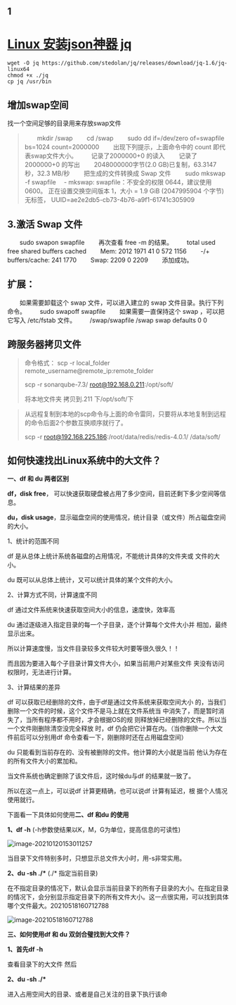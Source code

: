## 1

# 			 [     Linux 安装json神器 jq        ](https://www.cnblogs.com/dongkang/p/11011514.html) 		

```
wget -O jq https://github.com/stedolan/jq/releases/download/jq-1.6/jq-linux64
chmod +x ./jq
cp jq /usr/bin
```



## 增加swap空间

找一个空间足够的目录用来存放swap文件 

> 　　mkdir /swap 
>  　　cd /swap 
>  　　sudo dd if=/dev/zero of=swapfile bs=1024 count=2000000 
>  　　出现下列提示，上面命令中的 count 即代表swap文件大小。 
>  　　记录了2000000+0 的读入 
>  　　记录了2000000+0 的写出 
>  　　2048000000字节(2.0 GB)已复制，63.3147 秒，32.3 MB/秒 
>  　　把生成的文件转换成 Swap 文件 
>  　　sudo mkswap -f swapfile 
>  　-  mkswap: swapfile：不安全的权限 0644，建议使用 0600。
>         正在设置交换空间版本 1，大小 = 1.9 GiB (2047995904  个字节)
>         无标签， UUID=ae2e2db5-cb73-4b76-a9f1-61741c305909

## 3.激活 Swap 文件

　　sudo swapon swapfile 
 　　再次查看 free -m 的结果。 
 　　total used free shared buffers cached 
 　　Mem: 2012 1971 41 0 572 1156 
 　　-/+ buffers/cache: 241 1770 
 　　Swap: 2209 0 2209 
 　　添加成功。

## 扩展：

　　如果需要卸载这个 swap 文件，可以进入建立的 swap 文件目录。执行下列命令。 
 　　sudo swapoff swapfile 
 　　如果需要一直保持这个 swap ，可以把它写入 /etc/fstab 文件。 
 　　/swap/swapfile /swap swap defaults 0 0



##  跨服务器拷贝文件

> 命令格式： scp -r local_folder remote_username@remote_ip:remote_folder 
>
> scp -r sonarqube-7.3/   root@192.168.0.211:/opt/soft/ 
>
> 将本地文件夹 拷贝到.211 下/opt/soft/下

>从远程复制到本地的scp命令与上面的命令雷同，只要将从本地复制到远程的命令后面2个参数互换顺序就行了。
>
>scp -r root@192.168.225.186:/root/data/redis/redis-4.0.1/    /data/soft/





## 如何快速找出Linux系统中的大文件？

**一、df 和 du 两者区别**

   **df，disk free**， 可以快速获取硬盘被占用了多少空间，目前还剩下多少空间等信息。

   **du，disk usage**，显示磁盘空间的使用情况，统计目录（或文件）所占磁盘空间的大小。

 1、统计的范围不同

 df 是从总体上统计系统各磁盘的占用情况，不能统计具体的文件夹或  文件的大小。

 du 既可以从总体上统计，又可以统计具体的某个文件的大小。

 2、计算方式不同，计算速度不同

 df 通过文件系统来快速获取空间大小的信息，速度快，效率高

 du 通过逐级进入指定目录的每一个子目录，逐个计算每个文件大小并  相加，最终显示出来。

 所以计算速度慢，当文件目录较多文件较大时要等很久很久！！

 而且因为要进入每个子目录计算文件大小，如果当前用户对某些文件  夹没有访问权限时，无法进行计算。

 3、计算结果的差异

 df  可以获取已经删除的文件，由于df是通过文件系统来获取空间大小  的，当我们删除一个文件的时候，这个文件不是马上就在文件系统当 中消失了，而是暂时消失了，当所有程序都不用时，才会根据OS的规 则释放掉已经删除的文件。所以当一个文件刚删除清空没完全释放 时，df 仍会把它计算在内。（当你删除一个大文件前后可以分别用df 命令查看一下，刚删除时还在占用磁盘空间）

 du 只能看到当前存在的、没有被删除的文件。他计算的大小就是当前 他认为存在的所有文件大小的累加和。

 当文件系统也确定删除了该文件后，这时候du与df 的结果就一致了。

 所以在这一点上，可以说df 计算更精确，也可以说df 计算有延迟，根  据个人情况使用就行。

 下面看一下具体如何使用**二、df 和du 的使用**

**1、df -h** (-h参数使结果以K，M，G为单位，提高信息的可读性)

![image-20210120153011257](https://gitee.com/snailzrg/snail_img/raw/master/picgo_snail_img/image-20210518160733551.png)

当目录下文件特别多时，只想显示总文件大小时，用-s非常实用。

**2、du -sh ./\*** (./* 指定当前目录)

在不指定目录的情况下，默认会显示当前目录下的所有子目录的大小。在指定目录的情况下，会分别显示指定目录下的所有文件大小。这一点很实用，可以找到具体哪个文件最大。20210518160712788

![image-20210518160712788](https://gitee.com/snailzrg/snail_img/raw/master/picgo_snail_img/image-20210518160712788.png)





 **三、如何使用df 和 du 双剑合璧找到大文件？**

  **1、首先df -h**

 查看目录下的大文件 然后

**2、du -sh  ./\***

进入占用空间大的目录、或者是自己关注的目录下执行该命

